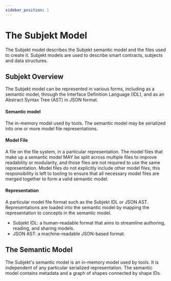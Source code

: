```yaml
---
sidebar_position: 1
---
```


# The Subjekt Model

The Subjekt model describes the Subjekt semantic model and the files used to create it. Subjekt models are used to describe smart contracts, subjects and data structures.

## Subjekt Overview

The Subjekt model can be represented in various forms, including as a semantic model, through the Interface Definition Language (IDL), and as an Abstract Syntax Tree (AST) in JSON format.

#### Semantic model

The in-memory model used by tools. The semantic model may be serialized into one or more model file representations.

#### Model File

A file on the file system, in a particular representation. The model files that make up a semantic model MAY be split across multiple files to improve readability or modularity, and those files are not required to use the same representation. Model files do not explicitly include other model files; this responsibility is left to tooling to ensure that all necessary model files are merged together to form a valid semantic model.

#### Representation

A particular model file format such as the Subjekt IDL or JSON AST. Representations are loaded into the semantic model by mapping the representation to concepts in the semantic model.

- Subjekt IDL: a human-readable format that aims to streamline authoring, reading, and sharing models.
- JSON AST: a machine-readable JSON-based format.

## The Semantic Model

The Subjekt's semantic model is an in-memory model used by tools. It is independent of any particular serialized representation. The semantic model contains metadata and a graph of shapes connected by shape IDs.
